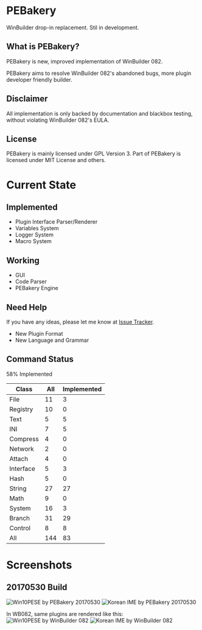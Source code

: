 # PEBakery
WinBuilder drop-in replacement. Stil in development.

## What is PEBakery?
PEBakery is new, improved implementation of WinBuilder 082.

PEBakery aims to resolve WinBuilder 082's abandoned bugs, more plugin developer friendly builder.

## Disclaimer
All implementation is only backed by documentation and blackbox testing, without violating WinBuilder 082's EULA.

## License
PEBakery is mainly licensed under GPL Version 3.
Part of PEBakery is licensed under MIT License and others.

# Current State
## Implemented
- Plugin Interface Parser/Renderer
- Variables System
- Logger System
- Macro System

## Working
- GUI
- Code Parser
- PEBakery Engine

## Need Help
If you have any ideas, please let me know at [Issue Tracker](https://github.com/ied206/PEBakery/issues).
- New Plugin Format
- New Language and Grammar

## Command Status
58% Implemented

|   Class   | All | Implemented |
|-----------|-----|-------------|
| File      | 11  | 3   |
| Registry  | 10  | 0   |
| Text      | 5   | 5   |
| INI       | 7   | 5   |
| Compress  | 4   | 0   |
| Network   | 2   | 0   |
| Attach    | 4   | 0   |
| Interface | 5   | 3   |
| Hash      | 5   | 0   |
| String    | 27  | 27  |
| Math      | 9   | 0   |
| System    | 16  | 3   |
| Branch    | 31  | 29  |
| Control   | 8   | 8   |
| All       | 144 | 83  |

# Screenshots
## 20170530 Build
![Win10PESE by PEBakery 20170530](https://raw.githubusercontent.com/ied206/PEBakery/master/Image/PEBakery.png)
![Korean IME by PEBakery 20170530](https://raw.githubusercontent.com/ied206/PEBakery/master/Image/PEBakery-Korean_IME.png)

In WB082, same plugins are rendered like this:
![Win10PESE by WinBuilder 082](https://raw.githubusercontent.com/ied206/PEBakery/master/Image/WB082.png)
![Korean IME by WinBuilder 082](https://raw.githubusercontent.com/ied206/PEBakery/master/Image/WB082-Korean_IME.png)

